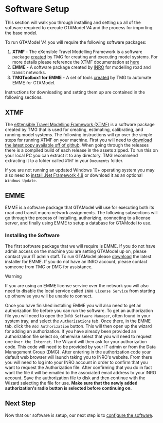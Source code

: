 # Software Setup

This section will walk you through installing and setting up
all of the software required to execute GTAModel V4 and the process for importing the base model.

To run GTAModel V4 you will require the following software packages:
1. **XTMF** - The eXensible Travel Modelling Framework is a software package [created](https://github.com/TravelModellingGroup/XTMF) 
    by TMG for creating and executing model systems. For more details please reference the XTMF
    documentation at [here](../../../xtmf/index.md)
1. **EMME** - A software package created by [INRO](https://www.inrosoftware.com) for modelling road and transit networks.
1. **TMGToolbox1 for EMME** - A set of tools [created](https://github.com/TravelModellingGroup/TMGToolbox) by TMG to automate EMME for GTAModel.

Instructions for downloading and setting them up are contained in the following sections.

## XTMF

The [eXtensible Travel Modelling Framework (XTMF)](https://github.com/TravelModellingGroup/XTMF/releases) is a software package created by TMG that is used for creating, estimating,
calibrating, and running model systems.  The following instructions will go over the simple steps for running XTMF on your machine. First you will need 
to [download the latest copy available off of github](https://github.com/TravelModellingGroup/XTMF/releases).  When going through the releases there is a compiled build
of each release in the assets zipped.  To run this on your local PC you can extract it to any directory.  TMG recommend extracting it to a folder called `XTMF` in your `Documents` folder.

If you are not running an updated Windows 10+ operating system you may also need to [install .Net Framework 4.8](https://dotnet.microsoft.com/en-us/download/dotnet-framework/net48)
or download it as an optional `Windows Update`.

## EMME

EMME is a software package that GTAModel will use for executing both its road and transit macro network assignments.  The following subsections will go through the process of
installing, authorizing, connecting to a license server, and finally using EMME to setup a database for GTAModel to use.

### Installing the Software

The first software package that we will require is EMME. If you do not have admin access on the machine you are setting GTAModel up on, please
contact your IT admin staff. To run GTAModel please [download](https://www.inrosoftware.com/en/account/downloads/)
the latest installer for EMME.  If you do not have an INRO account, please contact someone from TMG or DMG for assistance.

> [!WARNING]
> If you are using an EMME license service over the network you will also need to disable the local service called `INRO License Service` from starting up otherwise you will
> be unable to connect.

Once you have finished installing EMME you will also need to get an authorization file before you can run the software.  To get an authorization file you will need to open the
`INRO Software Manager`, often found in your system tray, and select the `Authorizations` tab.  Once there, in the EMME tab, click the `Add Authorization` button.  This will then
open up the wizard for adding an authorization.  If you have already been provided an authorization file select so, otherwise select that you will need to request one `Over the Internet`.
The Wizard will then ask for your authorization code.  This code will need to be provided by your IT admin or from the Data Management Group (DMG).  After entering in the authorization code
your default web browser will launch taking you to INRO's website.  From there you will need to log into your INRO account in order to confirm that you want to request the Authorization file.
After confirming that you do in fact want the file it will be emailed to the associated email address to your INRO account.  Save the authorization file to disk and then continue with the Wizard
selecting the file for use.  **Make sure that the newly added authorization's radio button is selected before continuing on.**

## Next Step

Now that our software is setup, our next step is to [configure the software](initial_configuration.md).